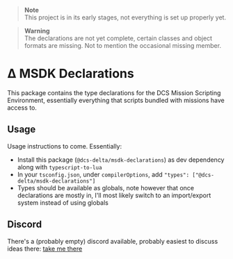 > **Note**<br/>
> This project is in its early stages, not everything is set up properly yet.

> **Warning**<br/>
> The declarations are not yet complete, certain classes and object formats are missing. Not to mention the occasional missing member.

# Δ MSDK Declarations
This package contains the type declarations for the DCS Mission Scripting Environment, essentially everything that scripts bundled with missions have access to.

## Usage
Usage instructions to come. Essentially:
- Install this package (`@dcs-delta/msdk-declarations`) as dev dependency along with `typescript-to-lua`
- In your `tsconfig.json`, under `compilerOptions`, add `"types": ["@dcs-delta/msdk-declarations"]`
- Types should be available as globals, note however that once declarations are mostly in, I'll most likely switch to an import/export system instead of using globals


## Discord
There's a (probably empty) discord available, probably easiest to discuss ideas there: [take me there](https://discord.gg/bss935CAbF)
